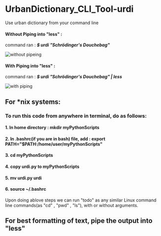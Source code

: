# UrbanDictionary_CLI_Tool-urdi
Use urban dictionary from your command line

#### Without Piping into "less" : 
command ran : ***$  urdi "Schrödinger's Douchebag"***

![without pipeing](https://github.com/snehilk1312/UrbanDictionary_CLI_Tool-urdi/blob/main/output_screenshots/without_less.png?raw=true)

#### With Piping into "less"  :
command ran : ***$  urdi "Schrödinger's Douchebag" | less***


![with piping](https://github.com/snehilk1312/UrbanDictionary_CLI_Tool-urdi/blob/main/output_screenshots/with_less.png?raw=true)



## For \*nix systems: 
### To run this code from anywhere in terminal, do as follows:
#### 1. In home directory : mkdir myPythonScripts
#### 2. In .bashrc(if you are in bash) file, add : export PATH="$PATH:/home/user/myPythonScripts"
#### 3. cd myPythonScripts
#### 4. copy urdi.py to myPythonScripts
#### 5. mv urdi.py urdi
#### 6. source ~/.bashrc

Upon doing ablove steps we can run "todo" as any similar Linux command line commands(as "cd" , "pwd" , "ls"), with or without arguments.

## For best formatting of text, pipe the output into "less"
